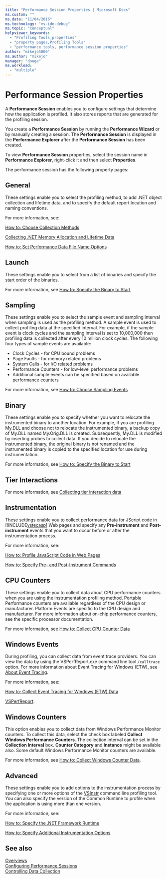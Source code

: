 ```yaml
---
title: "Performance Session Properties | Microsoft Docs"
ms.custom: ""
ms.date: "11/04/2016"
ms.technology: "vs-ide-debug"
ms.topic: "conceptual"
helpviewer_keywords: 
  - "Profiling Tools,properties"
  - "property pages,Profiling Tools"
  - "performance tools, performance session properties"
author: "mikejo5000"
ms.author: "mikejo"
manager: "douge"
ms.workload: 
  - "multiple"
---
```

# Performance Session Properties

A **Performance Session** enables you to configure settings that determine how the application is profiled. It also stores reports that are generated for the profiling session.

You create a **Performance Session** by running the **Performance Wizard** or by manually creating a session. The **Performance Session** is displayed in the **Performance Explorer** after the **Performance Session** has been created.

To view **Performance Session** properties, select the session name in **Performance Explorer**, right-click it and then select **Properties**.

The performance session has the following property pages:

## General

These settings enable you to select the profiling method, to add .NET object collection and lifetime data, and to specify the default report location and naming conventions.

For more information, see:

[How to: Choose Collection Methods](../profiling/how-to-choose-collection-methods.md)

[Collecting .NET Memory Allocation and Lifetime Data](../profiling/collecting-dotnet-memory-allocation-and-lifetime-data.md)

 [How to: Set Performance Data File Name Options](../profiling/how-to-set-performance-data-file-name-options.md)

## Launch

These settings enable you to select from a list of binaries and specify the start order of the binaries.

For more information, see [How to: Specify the Binary to Start](../profiling/how-to-specify-the-binary-to-start.md)

## Sampling

These settings enable you to select the sample event and sampling interval when sampling is used as the profiling method. A sample event is used to collect profiling data at the specified interval. For example, if the sample event is clock cycles and the sampling interval is set to 10,000,000 then profiling data is collected after every 10 million clock cycles. The following four types of sample events are available:

- Clock Cycles - for CPU bound problems
- Page Faults - for memory related problems
- System Calls - for I/O related problems
- Performance Counters - for low-level performance problems
- Additional sample events can be specified based on available performance counters

For more information, see [How to: Choose Sampling Events](../profiling/how-to-choose-sampling-events.md)

## Binary
These settings enable you to specify whether you want to relocate the instrumented binary to another location. For example, if you are profiling My.DLL and choose not to relocate the instrumented binary, a backup copy of My.DLL named My.Orig.DLL is created. Subsequently, My.DLL is modified by inserting probes to collect data. If you decide to relocate the instrumented binary, the original binary is not renamed and the instrumented binary is copied to the specified location for use during instrumentation.

For more information, see [How to: Specify the Binary to Start](../profiling/how-to-specify-the-binary-to-start.md)

## Tier Interactions

For more information, see [Collecting tier interaction data](../profiling/collecting-tier-interaction-data.md)

## Instrumentation

These settings enable you to collect performance data for JScript code in [!INCLUDE[vstecasp](../code-quality/includes/vstecasp_md.md)] Web pages and specify any **Pre-instrument** and **Post-instrument** events that you want to occur before or after the instrumentation process.

For more information, see:

[How to: Profile JavaScript Code in Web Pages](../profiling/how-to-profile-javascript-code-in-web-pages.md)

[How to: Specify Pre- and Post-Instrument Commands](../profiling/how-to-specify-pre-and-post-instrument-commands.md)

## CPU Counters

These settings enable you to collect data about CPU performance counters when you are using the instrumentation profiling method. Portable Performance counters are available regardless of the CPU design or manufacturer. Platform Events are specific to the CPU design and manufacturer. For more information about on-chip performance counters, see the specific processor documentation.

For more information, see [How to: Collect CPU Counter Data](../profiling/how-to-collect-cpu-counter-data.md)

## Windows Events

During profiling, you can collect data from event trace providers. You can view the data by using the VSPerfReport.exe command line tool `/calltrace` option. For more information about Event Tracing for Windows (ETW), see [About Event Tracing](http://go.microsoft.com/fwlink/?linkid=90752).

For more information, see:

[How to: Collect Event Tracing for Windows (ETW) Data](../profiling/how-to-collect-event-tracing-for-windows-etw-data.md)

[VSPerfReport](../profiling/vsperfreport.md).

## Windows Counters

This option enables you to collect data from Windows Performance Monitor counters. To collect this data, select the check box labeled **Collect Windows Performance Counters**. The collection interval can be set in the **Collection Interval** box. **Counter Category** and **Instance** might be available also. Some default Windows Performance Monitor counters are available.

 For more information, see [How to: Collect Windows Counter Data](../profiling/how-to-collect-windows-counter-data.md).

## Advanced

These settings enable you to add options to the instrumentation process by specifying one or more options of the [VSInstr](../profiling/vsinstr.md) command line profiling tool. You can also specify the version of the Common Runtime to profile when the application is using more than one version.

For more information, see:

[How to: Specify the .NET Framework Runtime](../profiling/how-to-specify-the-dotnet-framework-runtime.md)

[How to: Specify Additional Instrumentation Options](../profiling/how-to-specify-additional-instrumentation-options.md)

## See also

[Overviews](../profiling/overviews-performance-tools.md)  
[Configuring Performance Sessions](../profiling/configuring-performance-sessions.md)  
[Controlling Data Collection](../profiling/controlling-data-collection.md)